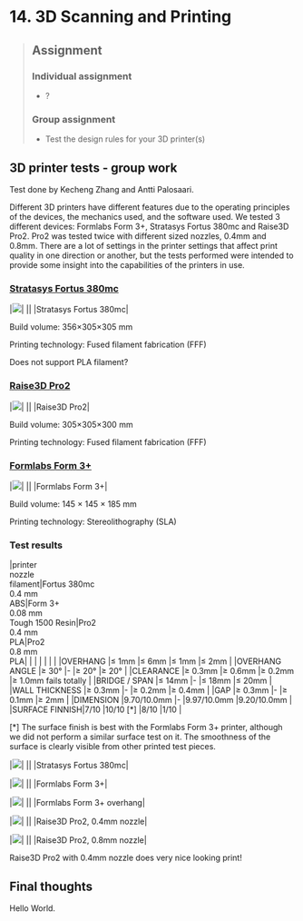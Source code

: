 # 14. 3D Scanning and Printing

> ## Assignment
>
> ### Individual assignment
>
> - ?
>
> ### Group assignment
>
> - Test the design rules for your 3D printer(s)

## 3D printer tests - group work

Test done by Kecheng Zhang and Antti Palosaari.

Different 3D printers have different features due to the operating principles of the devices, the mechanics used, and the software used. We tested 3 different devices: Formlabs Form 3+, Stratasys Fortus 380mc and Raise3D Pro2. Pro2 was tested twice with different sized nozzles, 0.4mm and 0.8mm. There are a lot of settings in the printer settings that affect print quality in one direction or another, but the tests performed were intended to provide some insight into the capabilities of the printers in use. 

### [Stratasys Fortus 380mc](https://support.stratasys.com/en/printers/fdm-legacy/fortus-380) 

|![](../images/week14/Stratasys_Fortus_380mc.resized.jpg)|
||
|Stratasys Fortus 380mc|

Build volume: 356×305×305 mm 

Printing technology: Fused filament fabrication (FFF) 

Does not support PLA filament?

### [Raise3D Pro2](https://www.raise3d.com/products/pro2-3d-printer/)

|![](../images/week14/Raise3D_Pro2.resized.jpg)|
||
|Raise3D Pro2|

Build volume: 305×305×300 mm 

Printing technology: Fused filament fabrication (FFF) 

### [Formlabs Form 3+](https://formlabs.com/3d-printers/form-3/)

|![](../images/week14/Formlabs_Form_3.resized.jpg)|
||
|Formlabs Form 3+|

Build volume: 145 × 145 × 185 mm 

Printing technology: Stereolithography (SLA) 

### Test results

|printer<br />nozzle<br />filament|Fortus 380mc<br />0.4 mm<br />ABS|Form 3+<br />0.08 mm<br />Tough 1500 Resin|Pro2<br />0.4 mm<br />PLA|Pro2<br />0.8 mm<br />PLA|
|               |                        |                    |                |                      |
|OVERHANG       |≤ 1mm                   |≤ 6mm               |≤ 1mm           |≤ 2mm                 |
|OVERHANG ANGLE |≥ 30°                   |-                   |≥ 20°           |≥ 20°                 |
|CLEARANCE      |≥ 0.3mm                 |≥ 0.6mm             |≥ 0.2mm         |≥ 1.0mm fails totally |
|BRIDGE / SPAN  |≤ 14mm                  |-                   |≤ 18mm          |≤ 20mm                |
|WALL THICKNESS |≥ 0.3mm                 |-                   |≥ 0.2mm         |≥ 0.4mm               |
|GAP            |≥ 0.3mm                 |-                   |≥ 0.1mm         |≥ 2mm                 |
|DIMENSION      |9.70/10.0mm             |-                   |9.97/10.0mm     |9.20/10.0mm           |
|SURFACE FINNISH|7/10                    |10/10 [*]           |8/10            |1/10                  |

[*] The surface finish is best with the Formlabs Form 3+ printer, although we did not perform a similar surface test on it. The smoothness of the surface is clearly visible from other printed test pieces. 

|![](../images/week14/Fortus_380mc.resized.jpg)|
||
|Stratasys Fortus 380mc|

|![](../images/week14/Form_3.resized.jpg)|
||
|Formlabs Form 3+|

|![](../images/week14/Form_3_overhang.resized.jpg)|
||
|Formlabs Form 3+ overhang|

|![](../images/week14/Pro2_0.4.resized.jpg)|
||
|Raise3D Pro2, 0.4mm nozzle|

|![](../images/week14/Pro2_0.8.resized.jpg)|
||
|Raise3D Pro2, 0.8mm nozzle|


Raise3D Pro2 with 0.4mm nozzle does very nice looking print!

## Final thoughts

Hello World.
